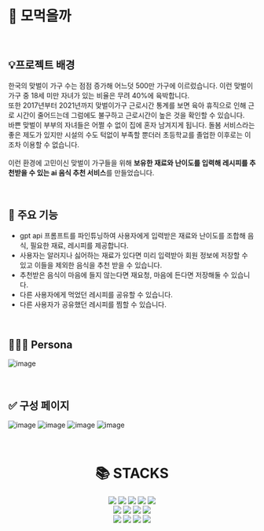 # 🍛 모먹을까

<br>

## 💡프로젝트 배경
한국의 맞벌이 가구 수는 점점 증가해 어느덧 500만 가구에 이르렀습니다. 이런 맞벌이 가구 중 18세 미만 자녀가 있는 비율은 무려 40%에 육박합니다. <br>
또한 2017년부터 2021년까지 맞벌이가구 근로시간 통계를 보면 육아 휴직으로 인해 근로 시간이 줄어드는데 그럼에도 불구하고 근로시간이 높은 것을 확인할 수 있습니다. <br>
바쁜 맞벌이 부부의 자녀들은 어쩔 수 없이 집에 혼자 남겨지게 됩니다. 돌봄 서비스라는 좋은 제도가 있지만 시설의 수도 턱없이 부족할 뿐더러 초등학교를 졸업한 이후로는 이조차 이용할 수 없습니다.<br><br>
이런 환경에 고민이신 맞벌이 가구들을 위해 **보유한 재료와 난이도를 입력해 레시피를 추천받을 수 있는 ai 음식 추천 서비스**를 만들었습니다.

<br>

## 🎯 주요 기능
* gpt api 프롬프트를 파인튜닝하여 사용자에게 입력받은 재료와 난이도를 조합해 음식, 필요한 재료, 레시피를 제공합니다.
* 사용자는 알러지나 싫어하는 재료가 있다면 미리 입력받아 회원 정보에 저장할 수 있고 이들을 제외한 음식을 추천 받을 수 있습니다.
* 추천받은 음식이 마음에 들지 않는다면 재요청, 마음에 든다면 저장해둘 수 있습니다.
* 다른 사용자에게 먹었던 레시피를 공유할 수 있습니다.
* 다른 사용자가 공유했던 레시피를 찜할 수 있습니다.

<br>

## 👨‍👩‍👦 Persona
![image](https://github.com/2023-Busan-Hackathon/Busan-Hackathon-team4-backend-MVC/assets/97269799/e66eb2ad-d50e-423d-baab-e3f21dd8224b)

<br>

## ✅ 구성 페이지
![image](https://github.com/2023-Busan-Hackathon/Busan-Hackathon-team4-backend-MVC/assets/97269799/d83b2dea-15a1-4a41-bf77-064bc54a6c2d)
![image](https://github.com/2023-Busan-Hackathon/Busan-Hackathon-team4-backend-MVC/assets/97269799/4615cfba-fc17-4cbc-a977-34798f1f1e0f)
![image](https://github.com/2023-Busan-Hackathon/Busan-Hackathon-team4-backend-MVC/assets/97269799/1787fa76-9ed4-4ee0-94f4-5e78bb611450)
![image](https://github.com/2023-Busan-Hackathon/Busan-Hackathon-team4-backend-MVC/assets/97269799/7e733b57-ce98-40f1-a08e-6ed9f676e140)

<br>

<div align=center><h1>📚 STACKS</h1></div>

<div align=center> 
  <img src="https://img.shields.io/badge/java-007396?style=for-the-badge&logo=java&logoColor=white"> 
  <img src="https://img.shields.io/badge/spring-6DB33F?style=for-the-badge&logo=spring&logoColor=white">
  <img src="https://img.shields.io/badge/MariaDB-003545?style=for-the-badge&logo=MariaDB&logoColor=white">
  <img src="https://img.shields.io/badge/Spring Security-6DB33F?style=for-the-badge&logo=springsecurity&logoColor=white">
  <img src="https://img.shields.io/badge/swagger-85EA2D?style=for-the-badge&logo=swagger&logoColor=white">
  <br>
  <img src="https://img.shields.io/badge/github-181717?style=for-the-badge&logo=github&logoColor=white">
  <img src="https://img.shields.io/badge/git-F05032?style=for-the-badge&logo=git&logoColor=white">
  <img src="https://img.shields.io/badge/AWS-232F3E?style=for-the-badge&logo=Amazon Aws&logoColor=white">
  <img src="https://img.shields.io/badge/Docker-2496ED?style=for-the-badge&logo=Docker&logoColor=white">
  <br>
  
  <img src="https://img.shields.io/badge/html5-E34F26?style=for-the-badge&logo=html5&logoColor=white">
  <img src="https://img.shields.io/badge/css-1572B6?style=for-the-badge&logo=css3&logoColor=white">
  <img src="https://img.shields.io/badge/javascript-F7DF1E?style=for-the-badge&logo=javascript&logoColor=black">
  <img src="https://img.shields.io/badge/jQuery-0769AD?style=for-the-badge&logo=react&logoColor=black">
  <br>

</div>
